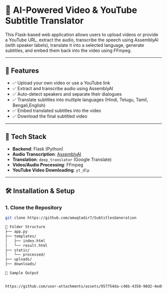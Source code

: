 # 🎥 AI-Powered Video & YouTube Subtitle Translator

This Flask-based web application allows users to upload videos or provide a YouTube URL, extract the audio, transcribe the speech using AssemblyAI (with speaker labels), translate it into a selected language, generate subtitles, and embed them back into the video using FFmpeg.

---

## 🚀 Features

- ✅ Upload your own video or use a YouTube link  
- ✅ Extract and transcribe audio using AssemblyAI  
- ✅ Auto-detect speakers and separate their dialogues  
- ✅ Translate subtitles into multiple languages (Hindi, Telugu, Tamil, Bengali,English)  
- ✅ Embed translated subtitles into the video  
- ✅ Download the final subtitled video  

---

## 🧠 Tech Stack

- **Backend**: Flask (Python)
- **Audio Transcription**: [AssemblyAI](https://www.assemblyai.com/)
- **Translation**: `deep_translator` (Google Translate)
- **Video/Audio Processing**: FFmpeg
- **YouTube Video Downloading**: `yt_dlp`

---

## 🛠️ Installation & Setup

### 1. Clone the Repository
```bash
git clone https://github.com/amuqtadir7/SubtitlesGeneration

📂 Folder Structure
├── app.py
├── templates/
│   ├── index.html
│   └── result.html
├── static/
│   └── processed/
├── uploads/
├── downloads/

🧪 Sample Output


https://github.com/user-attachments/assets/957754da-c46b-4358-90d2-4ed89b6f25f1


